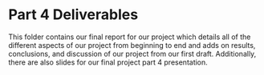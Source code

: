 # Part 4 Deliverables

This folder contains our final report for our project which details all of the different aspects of our project from beginning to end and adds on results, conclusions, and discussion of our project from our first draft. Additionally, there are also slides for our final project part 4 presentation.
